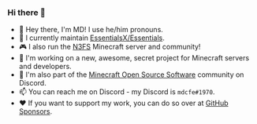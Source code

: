 ### Hi there 👋

- 🍍 Hey there, I'm MD! I use he/him pronouns.
- 🧪 I currently maintain [EssentialsX/Essentials](https://github.com/EssentialsX/Essentials).
- 🎮 I also run the [N3FS](https://n3fs.co.uk/) Minecraft server and community!
- 🎈 I'm working on a new, awesome, secret project for Minecraft servers and developers.
- 🧰 I'm also part of the [Minecraft Open Source Software](https://discord.gg/h8CnPSw) community on Discord.
- 📫 You can reach me on Discord - my Discord is `mdcfe#1970`.
- ❤ If you want to support my work, you can do so over at [GitHub Sponsors](https://github.com/sponsors/mdcfe/).

<!--
**mdcfe/mdcfe** is a ✨ _special_ ✨ repository because its `README.md` (this file) appears on your GitHub profile.

Here are some ideas to get you started:

- 🔭 I’m currently working on ...
- 🌱 I’m currently learning ...
- 👯 I’m looking to collaborate on ...
- 🤔 I’m looking for help with ...
- 💬 Ask me about ...
- 📫 How to reach me: ...
- 😄 Pronouns: ...
- ⚡ Fun fact: ...
-->
